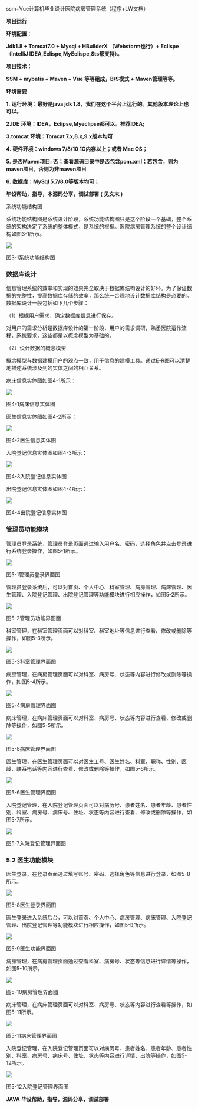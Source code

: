 ssm+Vue计算机毕业设计医院病房管理系统（程序+LW文档）

**项目运行**

**环境配置：**

**Jdk1.8 + Tomcat7.0 + Mysql + HBuilderX** **（Webstorm也行）+ Eclispe（IntelliJ
IDEA,Eclispe,MyEclispe,Sts都支持）。**

**项目技术：**

**SSM + mybatis + Maven + Vue** **等等组成，B/S模式 + Maven管理等等。**

**环境需要**

**1.** **运行环境：最好是java jdk 1.8，我们在这个平台上运行的。其他版本理论上也可以。**

**2.IDE** **环境：IDEA，Eclipse,Myeclipse都可以。推荐IDEA;**

**3.tomcat** **环境：Tomcat 7.x,8.x,9.x版本均可**

**4.** **硬件环境：windows 7/8/10 1G内存以上；或者 Mac OS；**

**5.** **是否Maven项目: 否；查看源码目录中是否包含pom.xml；若包含，则为maven项目，否则为非maven项目**

**6.** **数据库：MySql 5.7/8.0等版本均可；**

**毕设帮助，指导，本源码分享，调试部署** **(** **见文末** **)**

系统功能结构图

系统功能结构图是系统设计阶段，系统功能结构图只是这个阶段一个基础，整个系统的架构决定了系统的整体模式，是系统的根据。医院病房管理系统的整个设计结构如图3-1所示。

![](./res/30c651638fd14477a0e0080215913d9a.png)

图3-1系统功能结构图

### **数据库设计**

信息管理系统的效率和实现的效果完全取决于数据库结构设计的好坏。为了保证数据的完整性，提高数据库存储的效率，那么统一合理地设计数据库结构是必要的。数据库设计一般包括如下几个步骤：

（1）根据用户需求，确定数据库信息进行保存。

对用户的需求分析是数据库设计的第一阶段，用户的需求调研，熟悉医院运作流程，系统要求，这些都是以概念模型为基础的。

（2）设计数据的概念模型

概念模型与数据建模用户的观点一致，用于信息的建模工具。通过E-R图可以清楚地描述系统涉及到的实体之间的相互关系。

病床信息实体图如图4-1所示：

![](./res/4f25596730b34217ac5a91acbf208952.png)

图4-1病床信息实体图

医生信息实体图如图4-2所示：

![](./res/070882ff95364518a20cf17f22776289.png)

图4-2医生信息实体图

入院登记信息实体图如图4-3所示：

![](./res/23fa4a91556f46db968c731fa361e61a.png)

图4-3入院登记信息实体图

出院登记信息实体图如图4-4所示：

![](./res/df4e470abeac4c9fbd3c1a6cb35ad927.png)

图4-4出院登记信息实体图

### **管理员功能模块**

管理员登录系统，管理员登录页面通过输入用户名、密码，选择角色并点击登录进行系统登录操作，如图5-1所示。

![](./res/af9114e294314f6d9f00b6b43f0f9501.png)

图5-1管理员登录界面图

管理员登录系统后，可以对首页、个人中心、科室管理、病房管理、病床管理、医生管理、入院登记管理、出院登记管理等功能模块进行相应操作，如图5-2所示。

![](./res/57196b086daa4991a1af8acc0b5ad262.png)

图5-2管理员功能界图面

科室管理，在科室管理页面可以对科室、科室地址等信息进行查看、修改或删除等操作，如图5-3所示。

![](./res/cb713d6bd3c344f0a7b0655844c4b2e3.png)

图5-3科室管理界面图

病房管理，在病房管理页面可以对科室、病房号、状态等内容进行修改或删除等操作，如图5-4所示。

![](./res/902abe5cde8046deb8b97973e8443bbe.png)

图5-4病房管理界面图

病床管理，在病床管理页面可以对科室、病房号、状态等内容进行查看、修改或删除等操作，如图5-5所示。

![](./res/5d9da4a7c6db47a98fa714528388a13e.png)

图5-5病床管理界面图

医生管理，在医生管理页面可以对医生工号、医生姓名、科室、职称、性别、医龄、联系电话等内容进行查看、修改或删除等操作，如图5-6所示。

![](./res/54712086fa334d719b275bb6203527fe.png)

图5-6医生管理界面图

入院登记管理，在入院登记管理页面可以对病历号、患者姓名、患者年龄、患者性别、科室、病房号、病床号、住址、状态等内容进行查看、修改或删除等操作，如图5-7所示。

![](./res/5cd6180cd9104d6bb6c31bd2f42b7988.png)

图5-7入院登记管理界面图

### **5.2** **医生功能模块**

医生登录，在登录页面通过填写账号、密码、选择角色等信息进行登录，如图5-8所示。

![](./res/2c285e5a76234fe595355a5a63a88cd0.png)

图5-8医生登录界面图

医生登录进入系统后台，可以对首页、个人中心、病房管理、病床管理、入院登记管理、出院登记管理等功能模块进行相应操作，如图5-9所示。

![](./res/6d7fca42c4414760a453ab541235e8e4.png)

图5-9医生功能界面图

病房管理，在病房管理页面通过查看科室、病房号、状态等信息进行详情等操作，如图5-10所示。

![](./res/eeac16e30d4e42e9ae3ddb57bf4415fd.png)

图5-10病房管理界面图

病床管理，在病床管理页面可以对科室、病房号、状态等内容进行查看等操作，如图5-11所示。

![](./res/d94efc439b3b42ef9e566b73713a946d.png)

图5-11病床管理界面图

入院登记管理，在入院登记管理页面可以对病历号、患者姓名、患者年龄、患者性别、科室、病房号、病床号、住址、状态等内容进行详情、出院等操作，如图5-12所示。

![](./res/076da10957734fb1ab3c9d5b464748b6.png)

图5-12入院登记管理界面图

**JAVA** **毕设帮助，指导，源码分享，调试部署**

